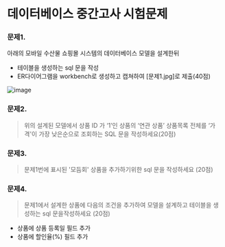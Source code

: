# 데이터베이스 중간고사 시험문제

### 문제1. 
아래의 모바일 수산물 쇼핑몰 시스템의 데이터베이스 모델을 설계한뒤
- 테이블을 생성하는 sql 문을 작성
- ER다이어그램을 workbench로 생성하고 캡쳐하여 [문제1.jpg]로 제출(40점)


![image](https://user-images.githubusercontent.com/21700482/232665879-491c9f3a-24af-44f2-b6e2-53aa31b025ea.png)


### 문제2. 
> 위의 설계된 모델에서 상품 ID 가 ‘1’인 상품의 ‘연관 상품’ 상품목록 전체를 ‘가격'이 가장 낮은순으로 조회하는 SQL 문을 작성하세요(20점)

### 문제3. 
> 문제1번에 표시된 '모듬회' 상품을 추가하기위한 sql 문을 작성하세요 (20점)

### 문제4.
> 문제1에서 설계한 상품에 다음의 조건을 추가하여 모델을 설계하고 테이블을 생성하는 sql 문을작성하세요 (20점)
- 상품에 상품 등록일 필드 추가
- 상품에 할인율(%) 필드 추가

